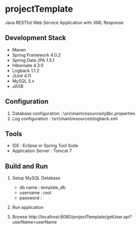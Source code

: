 # projectTemplate #
Java RESTful Web Service Application with XML Response 

## Development Stack ##
* Maven
* Spring Framework 4.0.2
* Spring Data JPA 1.5.1
* Hibernate 4.3.0
* Logback 1.1.2
* JUnit 4.11
* MySQL 5.x
* JAXB

## Configuration ##
1. Database configuration : \src\main\resources\jdbc.properties
2. Log configuration : \src\main\resources\logback.xml

## Tools ##
* IDE : Eclipse or Spring Tool Suite
* Application Server : Tomcat 7

## Build and Run ##
1. Setup MySQL Database

    * db name :  template_db
    * username : root 
    * password : 

2. Run application
3. Browse http://localhost:8080/projectTemplate/getUser.api?userName=userName